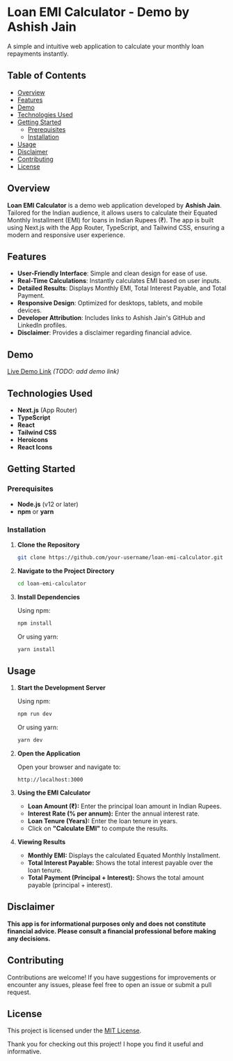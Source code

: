 Loan EMI Calculator - Demo by Ashish Jain
=========================================

A simple and intuitive web application to calculate your monthly loan repayments instantly.

Table of Contents
-----------------

-   [Overview](#overview)
-   [Features](#features)
-   [Demo](#demo)
-   [Technologies Used](#technologies-used)
-   [Getting Started](#getting-started)
    -   [Prerequisites](#prerequisites)
    -   [Installation](#installation)
-   [Usage](#usage)
-   [Disclaimer](#disclaimer)
-   [Contributing](#contributing)
-   [License](#license)

Overview
--------

**Loan EMI Calculator** is a demo web application developed by **Ashish Jain**. Tailored for the Indian audience, it allows users to calculate their Equated Monthly Installment (EMI) for loans in Indian Rupees (₹). The app is built using Next.js with the App Router, TypeScript, and Tailwind CSS, ensuring a modern and responsive user experience.

Features
--------

-   **User-Friendly Interface**: Simple and clean design for ease of use.
-   **Real-Time Calculations**: Instantly calculates EMI based on user inputs.
-   **Detailed Results**: Displays Monthly EMI, Total Interest Payable, and Total Payment.
-   **Responsive Design**: Optimized for desktops, tablets, and mobile devices.
-   **Developer Attribution**: Includes links to Ashish Jain's GitHub and LinkedIn profiles.
-   **Disclaimer**: Provides a disclaimer regarding financial advice.

Demo
----

[Live Demo Link](#) *(TODO: add demo link)*

Technologies Used
-----------------

-   **Next.js** (App Router)
-   **TypeScript**
-   **React**
-   **Tailwind CSS**
-   **Heroicons**
-   **React Icons**

Getting Started
---------------

### Prerequisites

-   **Node.js** (v12 or later)
-   **npm** or **yarn**

### Installation

1.  **Clone the Repository**

    ```bash
    git clone https://github.com/your-username/loan-emi-calculator.git
    ```

2.  **Navigate to the Project Directory**

    ```bash
    cd loan-emi-calculator
    ```

3.  **Install Dependencies**

    Using npm:

    ```bash
    npm install
    ```

    Or using yarn:

    ```bash
    yarn install
    ```

Usage
-----

1.  **Start the Development Server**

    Using npm:

    ```bash
    npm run dev
    ```

    Or using yarn:

    ```bash
    yarn dev
    ```

2.  **Open the Application**

    Open your browser and navigate to:

    ```arduino
    http://localhost:3000
    ```

3.  **Using the EMI Calculator**

    -   **Loan Amount (₹):** Enter the principal loan amount in Indian Rupees.
    -   **Interest Rate (% per annum):** Enter the annual interest rate.
    -   **Loan Tenure (Years):** Enter the loan tenure in years.
    -   Click on **"Calculate EMI"** to compute the results.
4.  **Viewing Results**

    -   **Monthly EMI:** Displays the calculated Equated Monthly Installment.
    -   **Total Interest Payable:** Shows the total interest payable over the loan tenure.
    -   **Total Payment (Principal + Interest):** Shows the total amount payable (principal + interest).

Disclaimer
----------

**This app is for informational purposes only and does not constitute financial advice. Please consult a financial professional before making any decisions.**

Contributing
------------

Contributions are welcome! If you have suggestions for improvements or encounter any issues, please feel free to open an issue or submit a pull request.

License
-------

This project is licensed under the [MIT License](LICENSE).

Thank you for checking out this project! I hope you find it useful and informative.